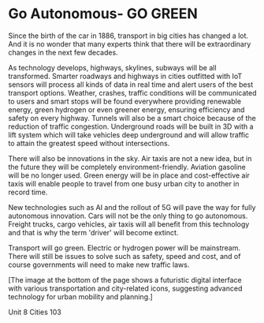 # Go Autonomous- GO GREEN

Since the birth of the car in 1886, transport in big cities has changed a lot. And it is no wonder that many experts think that there will be extraordinary changes in the next few decades.

As technology develops, highways, skylines, subways will be all transformed. Smarter roadways and highways in cities outfitted with IoT sensors will process all kinds of data in real time and alert users of the best transport options. Weather, crashes, traffic conditions will be communicated to users and smart stops will be found everywhere providing renewable energy, green hydrogen or even greener energy, ensuring efficiency and safety on every highway. Tunnels will also be a smart choice because of the reduction of traffic congestion. Underground roads will be built in 3D with a lift system which will take vehicles deep underground and will allow traffic to attain the greatest speed without intersections.

There will also be innovations in the sky. Air taxis are not a new idea, but in the future they will be completely environment-friendly. Aviation gasoline will be no longer used. Green energy will be in place and cost-effective air taxis will enable people to travel from one busy urban city to another in record time.

New technologies such as AI and the rollout of 5G will pave the way for fully autonomous innovation. Cars will not be the only thing to go autonomous. Freight trucks, cargo vehicles, air taxis will all benefit from this technology and that is why the term 'driver' will become extinct.

Transport will go green. Electric or hydrogen power will be mainstream. There will still be issues to solve such as safety, speed and cost, and of course governments will need to make new traffic laws.

[The image at the bottom of the page shows a futuristic digital interface with various transportation and city-related icons, suggesting advanced technology for urban mobility and planning.]

Unit 8 Cities 103